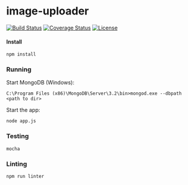 # image-uploader
[![Build Status](https://travis-ci.org/super3/image-uploader.svg?branch=master)](https://travis-ci.org/super3/image-uploader)
[![Coverage Status](https://coveralls.io/repos/github/super3/image-uploader/badge.svg?branch=master)](https://coveralls.io/github/super3/image-uploader?branch=master)
[![License](https://img.shields.io/badge/license-AGPLv3-blue.svg?label=license)](https://github.com/Storj/super3/image-uploader/blob/master/LICENSE)

#### Install
```
npm install
```

### Running
Start MongoDB (Windows):
```
C:\Program Files (x86)\MongoDB\Server\3.2\bin>mongod.exe --dbpath <path to dir>
```

Start the app:
```
node app.js
```

### Testing
```
mocha
```

### Linting
```
npm run linter
```
